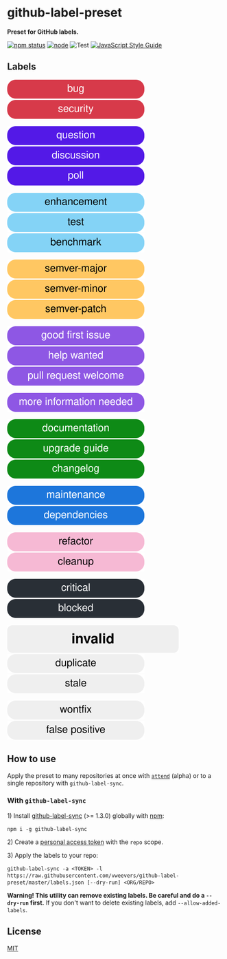 # github-label-preset

**Preset for GitHub labels.**  

[![npm status](http://img.shields.io/npm/v/github-label-preset.svg)](https://www.npmjs.org/package/github-label-preset)
[![node](https://img.shields.io/node/v/github-label-preset.svg)](https://www.npmjs.org/package/github-label-preset)
![Test](https://github.com/vweevers/github-label-preset/workflows/Test/badge.svg?branch=master)
[![JavaScript Style Guide](https://img.shields.io/badge/code_style-standard-brightgreen.svg)](https://standardjs.com)

## Labels

![problem-bug](svg/problem-bug.svg) ![problem-security](svg/problem-security.svg)

![discussion-question](svg/discussion-question.svg) ![discussion-discussion](svg/discussion-discussion.svg) ![discussion-poll](svg/discussion-poll.svg)

![add-enhancement](svg/add-enhancement.svg) ![add-test](svg/add-test.svg) ![add-benchmark](svg/add-benchmark.svg)

![semver-semver-major](svg/semver-semver-major.svg) ![semver-semver-minor](svg/semver-semver-minor.svg) ![semver-semver-patch](svg/semver-semver-patch.svg)

![help-wanted-good-first-issue](svg/help-wanted-good-first-issue.svg) ![help-wanted-help-wanted](svg/help-wanted-help-wanted.svg) ![help-wanted-pull-request-welcome](svg/help-wanted-pull-request-welcome.svg)

![help-wanted-more-information-needed](svg/help-wanted-more-information-needed.svg)

![documentation-documentation](svg/documentation-documentation.svg) ![documentation-upgrade-guide](svg/documentation-upgrade-guide.svg) ![documentation-changelog](svg/documentation-changelog.svg)

![maintenance-maintenance](svg/maintenance-maintenance.svg) ![maintenance-dependencies](svg/maintenance-dependencies.svg)

![cleanup-refactor](svg/cleanup-refactor.svg) ![cleanup-cleanup](svg/cleanup-cleanup.svg)

![priority-critical](svg/priority-critical.svg) ![priority-blocked](svg/priority-blocked.svg)

![inactive-invalid](svg/inactive-invalid.svg) ![inactive-duplicate](svg/inactive-duplicate.svg) ![inactive-stale](svg/inactive-stale.svg)

![inactive-wontfix](svg/inactive-wontfix.svg) ![inactive-false-positive](svg/inactive-false-positive.svg)

## How to use

Apply the preset to many repositories at once with [`attend`](https://github.com/vweevers/attend) (alpha) or to a single repository with `github-label-sync`.

### With `github-label-sync`

1\) Install [github-label-sync](https://github.com/Financial-Times/github-label-sync) (>= 1.3.0) globally with [npm](https://npmjs.org):

```
npm i -g github-label-sync
```

2\) Create a [personal access token](https://github.com/settings/tokens) with the `repo` scope.

3\) Apply the labels to your repo:

```
github-label-sync -a <TOKEN> -l https://raw.githubusercontent.com/vweevers/github-label-preset/master/labels.json [--dry-run] <ORG/REPO>
```

**Warning! This utility can remove existing labels. Be careful and do a `--dry-run` first.** If you don't want to delete existing labels, add `--allow-added-labels`.

## License

[MIT](LICENSE)
